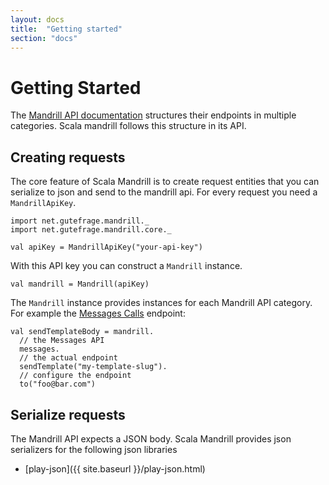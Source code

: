 ```yaml
---
layout: docs
title:  "Getting started"
section: "docs"
---
```



# Getting Started

The [Mandrill API documentation](https://mandrillapp.com/api/docs/) structures their endpoints in multiple
categories. Scala mandrill follows this structure in its API. 

## Creating requests

The core feature of Scala Mandrill is to create request entities that you can serialize to json and
send to the mandrill api. For every request you need a `MandrillApiKey`.

```tut:book:silent
import net.gutefrage.mandrill._
import net.gutefrage.mandrill.core._

val apiKey = MandrillApiKey("your-api-key")
```

With this API key you can construct a `Mandrill` instance.

```tut:book:silent
val mandrill = Mandrill(apiKey)
```

The `Mandrill` instance provides instances for each Mandrill API category. For example the
[Messages Calls](https://mandrillapp.com/api/docs/messages.JSON.html) endpoint:

```tut:book:silent
val sendTemplateBody = mandrill.
  // the Messages API
  messages.
  // the actual endpoint
  sendTemplate("my-template-slug").
  // configure the endpoint
  to("foo@bar.com")
```

## Serialize requests

The Mandrill API expects a JSON body. Scala Mandrill provides json serializers for the following json libraries

- [play-json]({{ site.baseurl }}/play-json.html)
